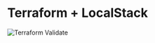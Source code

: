 # Terraform + LocalStack

![Terraform Validate](https://github.com/Danimartinez-1997/Terraform/actions/workflows/terraform-validate.yml/badge.svg?branch=main)
